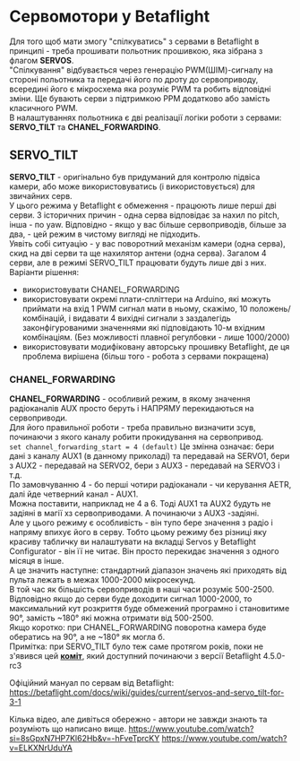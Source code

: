 # Сервомотори у Betaflight

Для того щоб мати змогу "спілкуватись" з сервами в Betaflight в принципі - треба прошивати польотник прошивкою, яка зібрана з флагом **SERVOS**.  
"Спілкування" відбувається через генерацію PWM(ШІМ)-сигналу на стороні польотника та передачі його по дроту до сервоприводу, всередині його є мікросхема яка розуміє PWM та робить відповідні зміни. Ще бувають серви з підтримкою PPM додатково або замість класичного PWM.  
В налаштуваннях польотника є дві реалізації логіки роботи з сервами: **SERVO_TILT** та **CHANEL_FORWARDING**.  

## SERVO_TILT
**SERVO_TILT** - оригінально був придуманий для контролю підвіса камери, або може використовуватись (і використовується) для звичайних серв.  
У цього режима у Betaflight є обмеження - працюють лише перші дві серви. З історичних причин - одна серва відповідає за нахил по pitch, інша - по yaw. Відповідно - якщо у вас більше сервоприводів, більше за два, - цей режим в чистому вигляді не підходить.  
Уявіть собі ситуацію - у вас поворотний механізм камери (одна серва), скид на дві серви та ще нахилятор антени (одна серва). Загалом 4 серви, але в режимі SERVO_TILT працювати будуть лише дві з них.  
Варіанти рішення:
- використовувати CHANEL_FORWARDING
- використовувати окремі плати-спліттери на Arduino, які можуть приймати на вхід 1 PWM сигнал мати в ньому, скажімо, 10 положень/комбінацій, і видавати 4 вихідні сигнали з заздалегідь законфігурованими значеннями які підповідають 10-м вхідним комбінаціям. (Без можливості плавної регулбовки - лише 1000/2000)
- використовувати модифіковану авторську прошивку Betaflight, де ця проблема вирішена (більш того - робота з сервами покращена)

### CHANEL_FORWARDING
**CHANEL_FORWARDING** -  особливий режим, в якому значення радіоканалів AUX просто беруть і НАПРЯМУ перекидаються на сервоприводи.  
Для його правильної роботи - треба правильно визначити зсув, починаючи з якого каналу робити прокидування на сервопривод.  
`set channel_forwarding_start = 4 (default)`
Це змінна означає: бери дані з каналу AUX1 (в данному приколаді) та передавай на SERVO1, бери з AUX2 - передавай на SERVO2, бери з AUX3 - передавай на SERVO3 і т.д.  
По замовчуванню 4 - бо перші чотири радіоканали - чи керування AETR, далі йде четверний канал - AUX1.  
Можна поставити, наприклад не 4 а 6. Тоді AUX1 та AUX2 будуть не задіяні в магії хз сервоприводами. А починаючи з AUX3 -задіяні.  
Але у цього режиму є особливість - він тупо бере значення з радіо і напряму впихує його в серву. Тобто цьому режиму без різниці яку красиву табличку ви налаштувати на вкладці Servos у Betaflight Configurator - він її не читає. Він просто перекидає значення з одного місяця в інше.  
А це значить наступне: стандартний діапазон значень які приходять від пульта лежать в межах 1000-2000 мікросекунд.  
В той час як більшість сервоприводів в наші часи розуміє 500-2500. Відповідно якщо до серви буде доходити сигнал 1000-2000, то максимальний кут розкриття буде обмежений програмно і становитиме 90°, замість ~180° які можна отримати від 500-2500.  
Якщо коротко: при CHANEL_FORWARDING поворотна камера буде обератись на 90°, а не ~180° як могла б.  
Примітка: при SERVO_TILT було теж саме протягом років, поки не з'явився цей [**коміт**](https://github.com/betaflight/betaflight/pull/13451 "коміт"), який доступний починаючи з версії Betaflight 4.5.0-rc3  

Офіційний мануал по сервам від Betaflight: https://betaflight.com/docs/wiki/guides/current/servos-and-servo_tilt-for-3-1

Кілька відео, але дивіться обережно - автори не завжди знають та розуміють що написано вище.
https://www.youtube.com/watch?si=8sGpxN7HP7Kl62Hb&v=-hFveTprcKY
https://www.youtube.com/watch?v=ELKXNrUduYA
